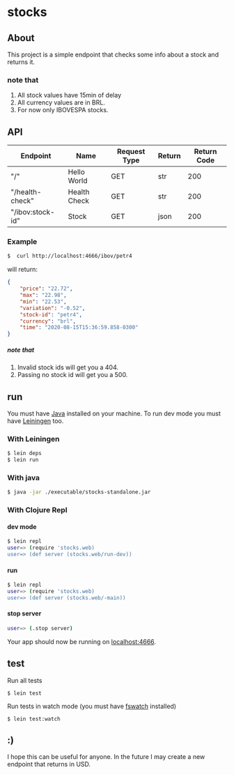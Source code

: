 
# stocks

## About
This project is a simple endpoint that checks some info about a stock and returns it.

### note that
1. All stock values have 15min of delay
2. All currency values are in BRL.
3. For now only IBOVESPA stocks.

## API

| Endpoint          | Name         | Request Type | Return | Return Code |
|-------------------|--------------|--------------|--------|-------------|
| "/"               | Hello World  | GET          | str    | 200         |
| "/health-check"   | Health Check | GET          | str    | 200         |
| "/ibov:stock-id"  | Stock        | GET          | json   | 200         |

### Example

```sh
$  curl http://localhost:4666/ibov/petr4
```

will return:
```json
{
    "price": "22.72",
    "max": "22.98",
    "min": "22.53",
    "variation": "-0.52",
    "stock-id": "petr4",
    "currency": "brl",
    "time": "2020-08-15T15:36:59.858-0300"
}
```

##### note that
1. Invalid stock ids will get you a 404.
2. Passing no stock id will get you a 500.


## run

You must have [Java](http://www.oracle.com/technetwork/java/javase/downloads/index.html ) installed on your machine. To run dev mode you must have [Leiningen](https://leiningen.org/#install ) too.

### With Leiningen
```sh
$ lein deps
$ lein run
```

### With java
```sh
$ java -jar ./executable/stocks-standalone.jar
```


### With Clojure Repl
#### dev mode
```sh
$ lein repl
user=> (require 'stocks.web)
user=> (def server (stocks.web/run-dev))
```

#### run 
```sh
$ lein repl
user=> (require 'stocks.web)
user=> (def server (stocks.web/-main))
```

#### stop server
```sh
user=> (.stop server)
```

Your app should now be running on [localhost:4666](http://localhost:4666/).

## test

Run all tests
```shell
$ lein test
```

Run tests in watch mode (you must have [fswatch](https://github.com/emcrisostomo/fswatch) installed)
```shell
$ lein test:watch
```

## :)
I hope this can be useful for anyone. 
In the future I may create a new endpoint that returns in USD.
